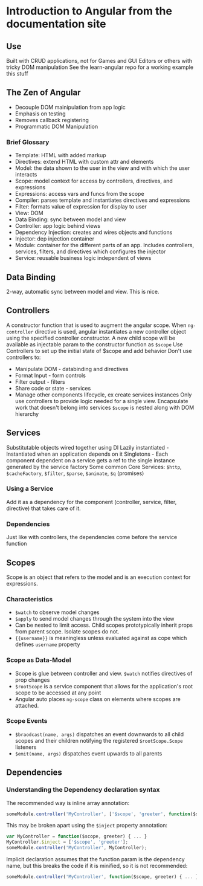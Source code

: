 # Introduction to Angular from the documentation site

## Use

Built with CRUD applications, not for Games and GUI Editors or others with tricky DOM manipulation
See the learn-angular repo for a working example this stuff

## The Zen of Angular

-   Decouple DOM mainipulation from app logic
-   Emphasis on testing
-   Removes callback registering
-   Programmatic DOM Manipulation

### Brief Glossary

-   Template: HTML with added markup
-   Directives: extend HTML with custom attr and elements
-   Model: the data shown to the user in the view and with which the user interacts
-   Scope: model context for access by controllers, directives, and expressions
-   Expressions: access vars and funcs from the scope
-   Compiler: parses template and instantiates directives and expressions
-   Filter: formats value of expression for display to user
-   View: DOM
-   Data Binding: sync between model and view
-   Controller: app logic behind views
-   Dependency Injection: creates and wires objects and functions
-   Injector: dep injection container
-   Module: container for the different parts of an app. Includes controllers, services, filters, and directives which configures the injector
-   Service: reusable business logic independent of views

## Data Binding

2-way, automatic sync between model and view. This is nice.

## Controllers

A constructor function that is used to augment the angular scope.
When `ng-controller` directive is used, angular instantiates a new controller object using the specified controller constructor. A new child scope will be available as injectable param to the constructor function as `$scope`
Use Controllers to set up the initial state of \$scope and add behavior
Don't use controllers to:

-   Manipulate DOM - databinding and directives
-   Format Input - form controls
-   Filter output - filters
-   Share code or state - services
-   Manage other components lifecycle, ex create services instances
     Only use controllers to provide logic needed for a single view. Encapsulate work that doesn't belong into services
     `$scope` is nested along with DOM hierarchy

## Services

Substitutable objects wired together using DI
Lazily instantiated - Instantiated when an application depends on it
Singletons - Each component dependent on a service gets a ref to the single instance generated by the service factory
Some common Core Services: `$http`, `$cacheFactory`, `$filter`, `$parse`, `$animate`, `$q` (promises)

### Using a Service

Add it as a dependency for the component (controller, service, filter, directive) that takes care of it.

### Dependencies

Just like with controllers, the dependencies come before the service function

## Scopes

Scope is an object that refers to the model and is an execution context for expressions.

### Characteristics

-   `$watch` to observe model changes
-   `$apply` to send model changes through the system into the view
-   Can be nested to limit access. Child scopes prototypically inherit props from parent scope. Isolate scopes do not.
-   `{{username}}` is meaningless unless evaluated against as cope which defines `username` property

### Scope as Data-Model

-   Scope is glue between controller and view. `$watch` notifies directives of prop changes
-   `$rootScope` is a service component that allows for the application's root scope to be accessed at any point
-   Angular auto places `ng-scope` class on elements where scopes are attached.

### Scope Events

-   `$braodcast(name, args)` dispatches an event downwards to all child scopes and their children notifying the registered `$rootScope.Scope` listeners
-   `$emit(name, args)` dispatches event upwards to all parents

## Dependencies

### Understanding the Dependency declaration syntax

The recommended way is inline array annotation:

```js
someModule.controller('MyController', ['$scope', 'greeter', function($scope, greeter) { ... }]);
```

This may be broken apart using the `$inject` property annotation:

```js
var MyController = function($scope, greeter) { ... }
MyController.$inject = ['$scope', 'greeter'];
someModule.controller('MyController', MyController);
```

Implicit declaration assumes that the function param is the dependency name, but this breaks the code if it is minified, so it is not recommended:

```js
someModule.controller('MyController', function($scope, greeter) { ... });
```
